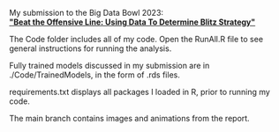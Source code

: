 My submission to the Big Data Bowl 2023:  
[**"Beat the Offensive Line: Using Data To Determine Blitz Strategy"**](https://www.kaggle.com/code/dominicborsani/using-data-to-determine-blitz-strategy)    

The Code folder includes all of my code.  Open the RunAll.R file to see general instructions for running the analysis.  

Fully trained models discussed in my submission are in ./Code/TrainedModels, in the form of .rds files.

requirements.txt displays all packages I loaded in R, prior to running my code.

The main branch contains images and animations from the report.
